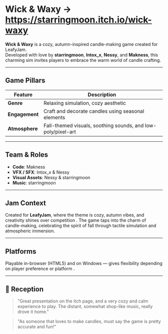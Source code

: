 # Wick & Waxy -> https://starringmoon.itch.io/wick-waxy

**Wick & Waxy** is a cozy, autumn-inspired candle-making game created for LeafyJam.  
Developed with love by **starringmoon**, **Intox_x**, **Nessy**, and **Makness**, this charming sim invites players to embrace the warm world of candle crafting.

---

##  Game Pillars

| Feature | Description |
|---------|-------------|
| **Genre** | Relaxing simulation, cozy aesthetic |
| **Engagement** | Craft and decorate candles using seasonal elements |
| **Atmosphere** | Fall-themed visuals, soothing sounds, and low-poly/pixel-art |

---

##  Team & Roles

- **Code**: Makness
- **VFX / SFX**: Intox_x & Nessy  
- **Visual Assets**: Nessy & starringmoon  
- **Music**: starringmoon

---

##  Jam Context

Created for **LeafyJam**, where the theme is cozy, autumn vibes, and creativity shines over competition . The game taps into the charm of candle-making, celebrating the spirit of fall through tactile simulation and atmospheric immersion.

---

##  Platforms

Playable in-browser (HTML5) and on Windows — gives flexibility depending on player preference or platform .

---

## 🌟 Reception

> "Great presentation on the itch page, and a very cozy and calm experience to play. The distant, somewhat shop-like music, really drove it home."  

> "As someone that loves to make candles, must say the game is pretty accurate and fun!"  


